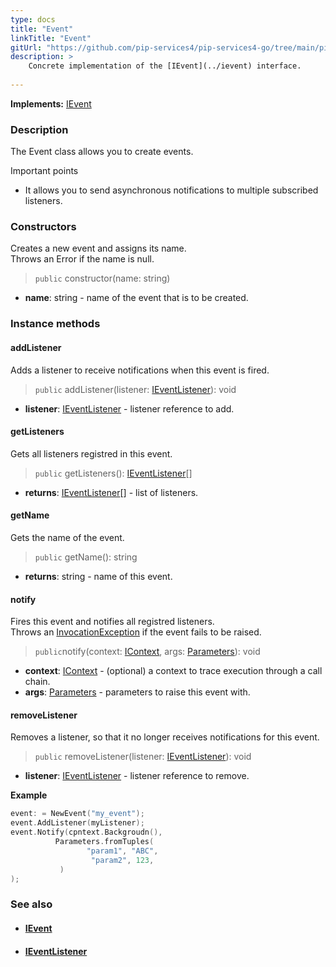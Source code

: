 ```yaml
---
type: docs
title: "Event"
linkTitle: "Event"
gitUrl: "https://github.com/pip-services4/pip-services4-go/tree/main/pip-services4-rpc-go"
description: > 
    Concrete implementation of the [IEvent](../ievent) interface.
   
---
```


**Implements:** [IEvent](../ievent)

### Description

The Event class allows you to create events.

Important points

- It allows you to send asynchronous notifications to multiple subscribed listeners.

### Constructors

Creates a new event and assigns its name.  
Throws an Error if the name is null.

> `public` constructor(name: string)

- **name**: string - name of the event that is to be created.

### Instance methods

#### addListener
Adds a listener to receive notifications when this event is fired.

> `public` addListener(listener: [IEventListener](../ievent_listener)): void

- **listener**: [IEventListener](../ievent_listener) - listener reference to add.

#### getListeners
Gets all listeners registred in this event.

> `public` getListeners(): [IEventListener](../ievent_listener)[]

- **returns**: [IEventListener](../ievent_listener)[] - list of listeners.

#### getName
Gets the name of the event.

> `public` getName(): string 

- **returns**: string - name of this event.

#### notify
Fires this event and notifies all registred listeners.  
Throws an [InvocationException](../../../commons/errors/invocation_exception) if the event fails to be raised.

> `public`notify(context: [IContext](../../../components/context/icontext), args: [Parameters](../../../components/exec/parameters)): void

- **context**: [IContext](../../../components/context/icontext) - (optional) a context to trace execution through a call chain.
- **args**: [Parameters](../../../components/exec/parameters) - parameters to raise this event with.

#### removeListener
Removes a listener, so that it no longer receives notifications for this event.

> `public` removeListener(listener: [IEventListener](../ievent_listener)): void

- **listener**: [IEventListener](../ievent_listener) - listener reference to remove.

**Example**

```go
event: = NewEvent("my_event");
event.AddListener(myListener);
event.Notify(cpntext.Backgroudn(),
          Parameters.fromTuples(
                 "param1", "ABC",
                  "param2", 123,
           )
);

```

### See also
- #### [IEvent](../ievent)
- #### [IEventListener](../ievent_listener)


